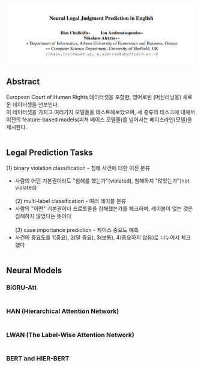 ![Neural Legal Judgment Prediction in English](./imgs/judge_predict_header.png)

## Abstract<br>
European Court of Human Rights 데이터셋을 포함한, 영어로된 (머신러닝용) 새로운 데이터셋을 선보인다.<br>
이 데이터셋을 가지고 여러가지 모델들을 테스트해보았으며, 세 종류의 태스크에 대해서 이전의 feature-based models(피쳐 베이스 모델들)를 넘어서는 베이스라인(모델)을 제시한다.<br><br>

## Legal Prediction Tasks<br>
(1) binary violation classification - 침해 사건에 대한 이진 분류<br>
- 사람의 어떤 기본권이라도 "침해를 했는가"(violated), 침해하지 "않았는가"(not violated)<br><br>
(2) multi-label classification - 여러 레이블 분류<br>
- 사람의 "어떤" 기본권이나 프로토콜을 침해했는가를 체크하며, 레이블이 없는 것은 침해하지 않았다는 뜻이다<br><br>
(3) case importance prediction - 케이스 중요도 예측<br>
- 사건의 중요도를 1(중요), 2(덜 중요), 3(보통), 4(중요하지 않음)로 나누어서 체크했다<br><br>


## Neural Models<br>
### BiGRU-Att<br><br>

### HAN (Hierarchical Attention Network)<br><br>

### LWAN (The Label-Wise Attention Network)<br><br>

### BERT and HIER-BERT<br><br>




